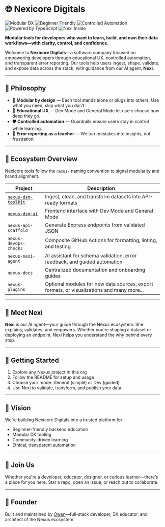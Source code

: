 # 🌐 Nexicore Digitals

![Modular DX](https://img.shields.io/badge/modular-DX-blue)
![Beginner Friendly](https://img.shields.io/badge/beginner-friendly-green)
![Controlled Automation](https://img.shields.io/badge/automation-controlled-yellow)
![Powered by TypeScript](https://img.shields.io/badge/powered%20by-TypeScript-blueviolet)
![Nexi Inside](https://img.shields.io/badge/Nexi-AI-blue)

**Modular tools for developers who want to learn, build, and own their data workflows—with clarity, control, and confidence.**

Welcome to **Nexicore Digitals**—a software company focused on empowering developers through educational UX, controlled automation, and transparent error reporting. Our tools help users ingest, shape, validate, and expose data across the stack, with guidance from our AI agent, **Nexi**.

---

## 🧠 Philosophy

- 🧩 **Modular by design** — Each tool stands alone or plugs into others. Use what you need, skip what you don’t.
- 🧠 **Educational UX** — Dev Mode and General Mode let users choose how deep they go.
- 🛡️ **Controlled automation** — Guardrails ensure users stay in control while learning.
- 🧯 **Error reporting as a teacher** — We turn mistakes into insights, not frustration.

---

## 🧰 Ecosystem Overview

Nexicore tools follow the `nexus-` naming convention to signal modularity and brand alignment.

| Project | Description |
|--------|-------------|
| [`nexus-dsm-toolkit`](https://github.com/nexicore-digitals/nexus-dsm-toolkit) | Ingest, clean, and transform datasets into API-ready formats |
| [`nexus-dsm-ui`](https://github.com/nexicore-digitals/nexus-dsm-ui) | Frontend interface with Dev Mode and General Mode |
| `nexus-api-scaffold` | Generate Express endpoints from validated JSON |
| `nexus-devops-checks` | Composite GitHub Actions for formatting, linting, and testing |
| `nexus-nexi-agent` | AI assistant for schema validation, error feedback, and guided automation |
| `nexus-docs` | Centralized documentation and onboarding guides |
| `nexus-plugins` | Optional modules for new data sources, export formats, or visualizations and many more... |

---

## 🤖 Meet Nexi

**Nexi** is our AI agent—your guide through the Nexus ecosystem. She explains, validates, and empowers. Whether you're shaping a dataset or deploying an endpoint, Nexi helps you understand the why behind every step.

---

## 🚀 Getting Started

1. Explore any Nexus project in this org
2. Follow the README for setup and usage
3. Choose your mode: General (simple) or Dev (guided)
4. Use Nexi to validate, transform, and publish your data

---

## 💼 Vision

We’re building Nexicore Digitals into a trusted platform for:

- Beginner-friendly backend education
- Modular DX tooling
- Community-driven learning
- Ethical, transparent automation

---

## 📣 Join Us

Whether you're a developer, educator, designer, or curious learner—there’s a place for you here. Star a repo, open an issue, or reach out to collaborate.

---

## 🧠 Founder

Built and maintained by [Owen](https://github.com/owen-6936)—full-stack developer, DX educator, and architect of the Nexus ecosystem.
